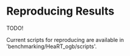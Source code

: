 # Reproducing Results

TODO!

Current scripts for reproducing are available in 'benchmarking/HeaRT_ogb/scripts'.
